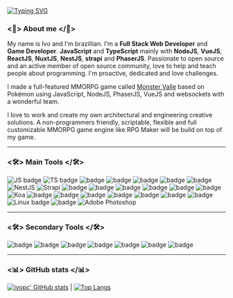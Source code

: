 [![Typing SVG](https://readme-typing-svg.herokuapp.com?lines=Hello+there+%F0%9F%91%8B+%F0%9F%98%83)](https://git.io/typing-svg)
 

### <👤> About me </👤>

My name is Ivo and I'm brazillian. I'm a **Full Stack Web Developer** and **Game Developer**. **JavaScript** and **TypeScript** mainly with **NodeJS**, **VueJS**, **ReactJS**, **NuxtJS**, **NestJS**, **strapi** and **PhaserJS**. Passionate to open source and an active member of open source community, love to help and teach people about programming. I'm proactive, dedicated and love challenges.

I made a full-featured MMORPG game called [Monster Valle](https://github.com/ivopc/Monster-Valle) based on Pokémon using JavaScript, NodeJS, PhaserJS, VueJS and websockets with a wonderful team. 

I love to work and create my own architectural and engineering creative solutions. A non-programmers friendly, scriptable, flexible and full customizable MMORPG game engine like RPG Maker will be build on top of my game.

---

### <🛠> Main Tools </🛠>

![JS badge](https://img.shields.io/badge/JavaScript-323330?style=for-the-badge&logo=javascript&logoColor=F7DF1E
) ![TS badge](https://img.shields.io/badge/TypeScript-007ACC?style=for-the-badge&logo=typescript&logoColor=white) ![badge](https://img.shields.io/badge/Node.js-339933?style=for-the-badge&logo=nodedotjs&logoColor=white) ![badge](https://raw.githubusercontent.com/photonstorm/phaser/v2.6.2/resources/Phaser%20Logo/2D%20Text/Phaser%202D%20No%20Glow.png) ![badge](https://img.shields.io/badge/Vue.js-35495E?style=for-the-badge&logo=vuedotjs&logoColor=4FC08D) ![badge](https://img.shields.io/badge/React-007ACC?style=for-the-badge&logo=react&logoColor=white) ![badge](https://img.shields.io/badge/nuxt.js-00C58E?style=for-the-badge&logo=nuxtdotjs&logoColor=white) ![NestJS](https://img.shields.io/badge/nestjs-%23E0234E.svg?style=for-the-badge&logo=nestjs&logoColor=white) ![Strapi](https://img.shields.io/badge/strapi-%232E7EEA.svg?style=for-the-badge&logo=strapi&logoColor=white)
 ![badge](https://img.shields.io/badge/Socket.io-010101?&style=for-the-badge&logo=Socket.io&logoColor=white) ![badge](https://img.shields.io/badge/web3.js-F16822?style=for-the-badge&logo=web3.js&logoColor=white) ![badge](https://img.shields.io/badge/tailwindcss-0F172A?&logo=tailwindcss&style=for-the-badge&logoColor=white) ![badge](https://img.shields.io/badge/Bootstrap-563D7C?style=for-the-badge&logo=bootstrap&logoColor=white) ![badge](https://img.shields.io/badge/jQuery-0769AD?style=for-the-badge&logo=jquery&logoColor=white) ![badge](https://img.shields.io/badge/Express.js-000000?style=for-the-badge&logo=express&logoColor=white) ![Koa](https://img.shields.io/static/v1?style=for-the-badge&message=Koa&color=33333D&logo=Koa&logoColor=white&label=)
 ![badge](https://img.shields.io/badge/MySQL-005C84?style=for-the-badge&logo=mysql&logoColor=white) ![badge](https://img.shields.io/badge/PostgreSQL-316192?style=for-the-badge&logo=postgresql&logoColor=white) ![badge](https://img.shields.io/badge/MongoDB-4EA94B?style=for-the-badge&logo=mongodb&logoColor=white) ![badge](https://img.shields.io/badge/MariaDB-003545?style=for-the-badge&logo=mariadb&logoColor=white) ![badge](https://img.shields.io/badge/redis-CC0000.svg?&style=for-the-badge&logo=redis&logoColor=white) ![badge](https://img.shields.io/badge/Cordova-35434F?style=for-the-badge&logo=apache-cordova&logoColor=E8E8E8) ![badge](https://img.shields.io/badge/Ionic-3880FF?style=for-the-badge&logo=ionic&logoColor=white)  ![Linux badge](https://img.shields.io/badge/Linux-FCC624?style=for-the-badge&logo=linux&logoColor=black) ![badge](https://img.shields.io/badge/Debian-A81D33?style=for-the-badge&logo=debian&logoColor=white) ![Adobe Photoshop](https://img.shields.io/static/v1?style=for-the-badge&message=Adobe+Photoshop&color=31A8FF&logo=Adobe+Photoshop&logoColor=FFFFFF&label=)


---

### <🛠> Secondary Tools </🛠>

![badge](https://img.shields.io/badge/C%23-239120?style=for-the-badge&logo=c-sharp&logoColor=white) ![badge](https://img.shields.io/badge/C%2B%2B-00599C?style=for-the-badge&logo=c%2B%2B&logoColor=white) ![badge](https://img.shields.io/badge/PHP-777BB4?style=for-the-badge&logo=php&logoColor=white) ![badge](https://img.shields.io/badge/Python-FFD43B?style=for-the-badge&logo=python&logoColor=blue) ![badge](https://img.shields.io/badge/Unity-100000?style=for-the-badge&logo=unity&logoColor=white) ![badge](https://img.shields.io/badge/Godot-478CBF?style=for-the-badge&logo=GodotEngine&logoColor=white) ![badge](https://img.shields.io/badge/ThreeJs-black?style=for-the-badge&logo=three.js&logoColor=white)

---

### <📊> GitHub stats </📊>

[![ivopc' GitHub stats](https://github-readme-stats.vercel.app/api?username=ivopc&show_icons=true&theme=dark&text_color=fff&border_color=79ff97&hide_title=true)](https://github.com/ivopc) | [![Top Langs](https://github-readme-stats.vercel.app/api/top-langs/?username=ivopc&theme=dark&text_color=fff&border_color=79ff97&layout=compact)](https://github.com/ivopc) 
